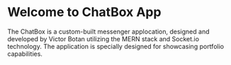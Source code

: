 # Welcome to ChatBox App

The ChatBox is a custom-built messenger applocation, designed and developed by Victor Botan utilizing the MERN stack and Socket.io technology. The application is specially designed for showcasing portfolio capabilities.

